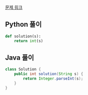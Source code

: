 [문제 링크](https://programmers.co.kr/learn/courses/30/lessons/12925)


## Python 풀이
```python
def solution(s):
    return int(s)
```

## Java 풀이
```java
class Solution {
    public int solution(String s) {
        return Integer.parseInt(s);
    }
}
```